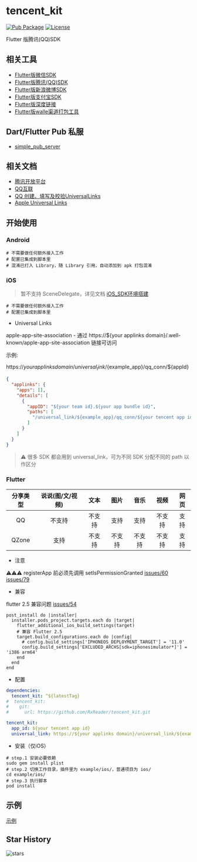 # tencent_kit

[![Pub Package](https://img.shields.io/pub/v/tencent_kit.svg)](https://pub.dev/packages/tencent_kit)
[![License](https://img.shields.io/github/license/RxReader/tencent_kit)](https://github.com/RxReader/tencent_kit/blob/master/LICENSE)

Flutter 版腾讯(QQ)SDK

## 相关工具

* [Flutter版微信SDK](https://github.com/RxReader/wechat_kit)
* [Flutter版腾讯(QQ)SDK](https://github.com/RxReader/tencent_kit)
* [Flutter版新浪微博SDK](https://github.com/RxReader/weibo_kit)
* [Flutter版支付宝SDK](https://github.com/RxReader/alipay_kit)
* [Flutter版深度链接](https://github.com/RxReader/link_kit)
* [Flutter版walle渠道打包工具](https://github.com/RxReader/walle_kit)

## Dart/Flutter Pub 私服

* [simple_pub_server](https://github.com/RxReader/simple_pub_server)

## 相关文档

* [腾讯开放平台](https://open.tencent.com/)
* [QQ互联](http://wiki.connect.qq.com/)
* [QQ 创建、填写及校验UniversalLinks](https://wiki.connect.qq.com/%E5%A1%AB%E5%86%99%E5%8F%8A%E6%A0%A1%E9%AA%8Cuniversallinks)
* [Apple Universal Links](https://developer.apple.com/library/archive/documentation/General/Conceptual/AppSearch/UniversalLinks.html)

## 开始使用

### Android

```
# 不需要做任何额外接入工作
# 配置已集成到脚本里
# 混淆已打入 Library，随 Library 引用，自动添加到 apk 打包混淆
```

### iOS

> 暂不支持 SceneDelegate，详见文档 [iOS_SDK环境搭建](https://wiki.connect.qq.com/ios_sdk%e7%8e%af%e5%a2%83%e6%90%ad%e5%bb%ba)

```
# 不需要做任何额外接入工作
# 配置已集成到脚本里
```

* Universal Links

apple-app-site-association - 通过 https://${your applinks domain}/.well-known/apple-app-site-association 链接可访问

示例:

https://${your applinks domain}/universal_link/${example_app}/qq_conn/${appId}

```json
{
  "applinks": {
    "apps": [],
    "details": [
      {
        "appID": "${your team id}.${your app bundle id}",
        "paths": [
          "/universal_link/${example_app}/qq_conn/${your tencent app id}/*"
        ]
      }
    ]
  }
}
```

> ⚠️ 很多 SDK 都会用到 universal_link，可为不同 SDK 分配不同的 path 以作区分

### Flutter

|分享类型|说说(图/文/视频)|文本|图片|音乐|视频|网页|
|:---:|:---:|:---:|:---:|:---:|:---:|:---:|
|QQ|不支持|不支持|支持|支持|不支持|支持|
|QZone|支持|不支持|不支持|不支持|不支持|支持|

* 注意

⚠️⚠️⚠️ registerApp 前必须先调用 setIsPermissionGranted [issues/60](https://github.com/RxReader/tencent_kit/issues/60) [issues/79](https://github.com/RxReader/tencent_kit/issues/79)

* 兼容

flutter 2.5 兼容问题 [issues/54](https://github.com/RxReader/tencent_kit/issues/54)
```
post_install do |installer|
  installer.pods_project.targets.each do |target|
    flutter_additional_ios_build_settings(target)
    # 兼容 Flutter 2.5
    target.build_configurations.each do |config|
      # config.build_settings['IPHONEOS_DEPLOYMENT_TARGET'] = '11.0'
      config.build_settings['EXCLUDED_ARCHS[sdk=iphonesimulator*]'] = 'i386 arm64'
    end
  end
end
```

* 配置

```yaml
dependencies:
  tencent_kit: ^${latestTag}
#  tencent_kit:
#    git:
#      url: https://github.com/RxReader/tencent_kit.git

tencent_kit:
  app_id: ${your tencent app id}
  universal_link: https://${your applinks domain}/universal_link/${example_app}/qq_conn/${your tencent app id}/ # 可选项目
```

* 安装（仅iOS）

```shell
# step.1 安装必要依赖
sudo gem install plist
# step.2 切换工作目录，插件里为 example/ios/，普通项目为 ios/
cd example/ios/
# step.3 执行脚本
pod install
```

## 示例

[示例](./example/lib/main.dart)

## Star History

![stars](https://starchart.cc/rxreader/tencent_kit.svg)
